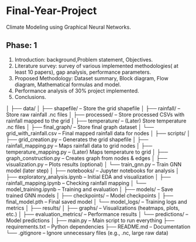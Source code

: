 # Final-Year-Project
Climate Modeling using Graphical Neural Networks.

## Phase: 1
1. Introduction: background,Problem statement, Objectives.
2. Literature survey: survey of  various implemented methodologies( at least 10 papers), gap analysis, performance parameters.
3. Proposed Methodology: Dataset summary, Block diagram, Flow diagram, Mathematical formulas and model.
4. Performance analysis of 30% project implemented.
5. Conclusions.

│
├── data/
│ ├── shapefile/ – Store the grid shapefile
│ ├── rainfall/ – Store raw rainfall .nc files
│ ├── processed/ – Store processed CSVs with rainfall mapped to the grid
│ ├── temperature/ – (Later) Store temperature .nc files
│ ├── final_graph/ – Store final graph dataset
│ └── grid_with_rainfall.csv – Final mapped rainfall data for nodes
│
├── scripts/
│ ├── grid_creation.py – Generates the grid shapefile
│ ├── rainfall_mapping.py – Maps rainfall data to grid nodes
│ ├── temperature_mapping.py – (Later) Maps temperature to grid
│ ├── graph_construction.py – Creates graph from nodes & edges
│ ├── visualization.py – Plots results (optional)
│ └── train_gnn.py – Train GNN model (later step)
│
├── notebooks/ – Jupyter notebooks for analysis
│ ├── exploratory_analysis.ipynb – Initial EDA and visualization
│ ├── rainfall_mapping.ipynb – Checking rainfall mapping
│ └── model_training.ipynb – Training and evaluation
│
├── models/ – Save trained GNN models
│ ├── checkpoints/ – Model checkpoints
│ ├── final_model.pth – Final saved model
│ └── model_logs/ – Training logs and metrics
│
├── results/
│ ├── graphs/ – Visualizations (heatmaps, plots, etc.)
│ ├── evaluation_metrics/ – Performance results
│ └── predictions/ – Model predictions
│
├── main.py – Main script to run everything
├── requirements.txt – Python dependencies
├── README.md – Documentation
└── .gitignore – Ignore unnecessary files (e.g., .nc, large raw data)